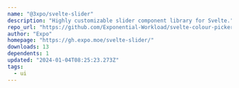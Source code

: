 ```yaml
---
name: "@3xpo/svelte-slider"
description: "Highly customizable slider component library for Svelte."
repo_url: "https://github.com/Exponential-Workload/svelte-colour-picker"
author: "Expo"
homepage: "https://gh.expo.moe/svelte-slider/"
downloads: 13
dependents: 1
updated: "2024-01-04T08:25:23.273Z"
tags: 
  - ui
---
```

